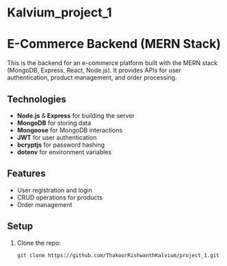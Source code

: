 # Kalvium_project_1

# E-Commerce Backend (MERN Stack)

This is the backend for an e-commerce platform built with the MERN stack (MongoDB, Express, React, Node.js). It provides APIs for user authentication, product management, and order processing.

## Technologies

- **Node.js** & **Express** for building the server
- **MongoDB** for storing data
- **Mongoose** for MongoDB interactions
- **JWT** for user authentication
- **bcryptjs** for password hashing
- **dotenv** for environment variables

## Features

- User registration and login
- CRUD operations for products
- Order management

## Setup

1. Clone the repo:

   ```bash
   git clone https://github.com/ThakoorRishwanthKalvium/project_1.git
